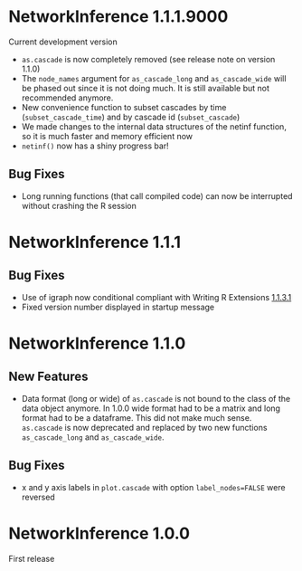 # NetworkInference 1.1.1.9000

Current development version

* `as.cascade` is now completely removed (see release note on version 1.1.0)
* The `node_names` argument for `as_cascade_long` and `as_cascade_wide` will be 
phased out since it is not doing much. It is still available but not recommended
anymore.
* New convenience function to subset cascades by time (`subset_cascade_time`) and by cascade id (`subset_cascade`)
* We made changes to the internal data structures of the netinf function, so it is much faster and memory efficient now
* `netinf()` now has a shiny progress bar!

## Bug Fixes
* Long running functions (that call compiled code) can now be interrupted without crashing the R session

# NetworkInference 1.1.1

## Bug Fixes

* Use of igraph now conditional compliant with Writing R Extensions [1.1.3.1](https://cran.r-project.org/doc/manuals/r-release/R-exts.html#Suggested-packages)
* Fixed version number displayed in startup message


# NetworkInference 1.1.0

## New Features

* Data format (long or wide) of `as.cascade` is not bound to the class of the data object anymore. In 1.0.0 wide format had to be a matrix and long format had to be a dataframe. This did not make much sense. `as.cascade` is now deprecated and replaced by two new functions `as_cascade_long` and `as_cascade_wide`.

## Bug Fixes

* x and y axis labels in `plot.cascade` with option `label_nodes=FALSE` were
    reversed


# NetworkInference 1.0.0

First release

